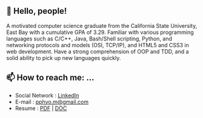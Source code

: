 <!-- ![About Me](readme_header.png) -->

## 👋 Hello, people!

A motivated computer science graduate from the California State University, East Bay with a cumulative GPA of 3.29. Familiar with various programming languages such as C/C++, Java, Bash/Shell scripting, Python, and networking protocols and models (OSI, TCP/IP), and HTML5 and CSS3 in web development. Have a strong comprehension of OOP and TDD, and a solid ability to pick up new languages quickly.


## 📫 How to reach me: ...

- Social Network : [LinkedIn](https://www.linkedin.com/in/pyaephyomaung/)
- E-mail : pphyo.m@gmail.com
- Resume : [PDF](https://drive.google.com/file/d/1opDucsVNv2H6eJOG72fKJyTyLh4RDQAt/view?usp=sharing) | [DOC](https://docs.google.com/document/d/1S7_UEzdhsEUALWPaseN3EVEXG1RAbrbd/edit?usp=sharing&ouid=101449011204234466505&rtpof=true&sd=true)
    
<!--
**pphyom/pphyom** is a ✨ _special_ ✨ repository because its `README.md` (this file) appears on your GitHub profile.

Here are some ideas to get you started:

- 🔭 I’m currently working on ...
- 🌱 I’m currently learning ...
- 👯 I’m looking to collaborate on ...
- 🤔 I’m looking for help with ...
- 💬 Ask me about ...
- 📫 How to reach me: ...
- 😄 Pronouns: ...
- ⚡ Fun fact: ...
-->
